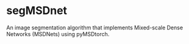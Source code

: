 # segMSDnet
An image segmentation algorithm that implements Mixed-scale Dense Networks (MSDNets) using pyMSDtorch.

